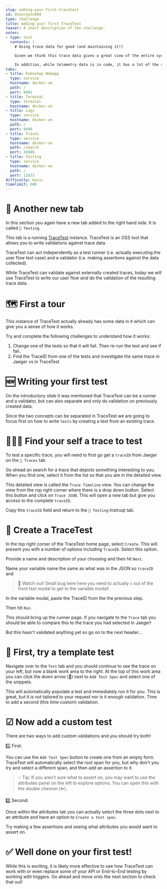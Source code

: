 ```yaml
---
slug: adding-your-first-tracetest
id: 01onreatn99d
type: challenge
title: Adding your first TraceTest
teaser: A short description of the challenge.
notes:
- type: text
  contents: |
    # Using trace data for good (and maintaining it!)

    Given we think this trace data gives a great view of the entire system, it seems reasonable to want to use this to also _validate_ the entire system!

    In addition, while telemetry data is in code, it has a lot of the same properties as comments. In that it may be close to the code, but the chance to drift or "rot" is high. Using the data as a part of high value test suites can help maintain the quality and freshness of the telemetry data.
tabs:
- title: Pokeshop Webapp
  type: service
  hostname: docker-vm
  path: /
  port: 8081
- title: Terminal
  type: terminal
  hostname: docker-vm
- title: Logs
  type: service
  hostname: docker-vm
  path: /
  port: 9999
- title: Traces
  type: service
  hostname: docker-vm
  path: /search
  port: 16686
- title: Testing
  type: service
  hostname: docker-vm
  path: /
  port: 11633
difficulty: basic
timelimit: 600
---
```



👀 Another new tab
==================

In this section you again have a new tab added to the right hand side. It is called `🔗 Testing`.

This tab is a running [TraceTest](https://tracetest.io/) instance. TraceTest is an OSS tool that allows you to write validations against trace data.

TraceTest can act independently as a test runner (i.e. actually executing the user flow test case) and a validator (i.e. making assertions against the data collected). 

While TraceTest can validate against externally created traces, today we will use TraceTest to write our user flow _and_ do the validation of the resulting trace data.

🗺 First a tour
===============

This instance of TraceTest actually already has some data in it which can give you a sense of how it works.

Try and complete the following challenges to understand how it works:
1. Change one of the tests so that it will fail. Then re-run the test and see if fail.
1. Find the TraceID from one of the tests and investigate the same trace in Jaeger vs in TraceTest

🆕 Writing your first test
===========================

On the introductory slide it was mentioned that TraceTest can be a runner and a validator, but can also separate and only do validation on previously created data. 

Since the two concepts can be separated in TraceTest we are going to focus first on how to write `tests` by creating a test from an existing trace.

🕵🏽‍♂️ Find your self a trace to test
=================================

To test a specific trace, you will need to first go get a `traceID` from Jaeger on the `🔗 Traces` tab.

Go ahead an search for a trace that depicts something interesting to you. When you find one, select it from the list so that you are in the detailed view.

This detailed view is called the `Trace Timeline` view. You can change the view from the rop right corner where there is a drop down button. Select this button and click on `Trace JSON`. This will open a new tab but give you access to the complete `traceID`.

Copy this `traceID` field and return to the `🔗 Testing` Instruqt tab.

🧪 Create a TraceTest
=====================

In the top right corner of the TraceTest home page, select `Create`. This will present you with a number of options including `TraceID`. Select this option.

Provide a name and description of your choosing and then hit `Next`.

Name your variable name the same as what was in the JSON so `traceID` and 

> 🐛 Watch out! Small bug here here you need to actually `x` out of the front test modal to get to the variable modal!

In the variable modal, paste the TraceID from the the previous step.

Then hit `Run`.

This should bring up the runner page. If you navigate to the `Trace` tab you should be able to compare this to the trace you had selected in Jaeger!

But this hasn't validated anything yet so go on to the next header...


🦾 First, try a template test
=============================

Navigate over to the `Test` tab and you should continue to see the trace on your left, but now a blank work area to the right. At the top of this work area you can click the down arrow (🔽) next to `Add Test Spec` and select one of the snippets.

This will automatically populate a test and immediately run it for you. This is great, but it is not tailored to your request nor is it enough validation. Time to add a second (this time custom) validation.

☑ Now add a custom test
======================

There are two ways to add custom validations and you should try both!

1️⃣ First:

You can use the `Add Test Spec` button to create one from an empty form. TraceTest will automatically select the root span for you, but why don't you try and select a different span, and then add an assertion to it.

> 💡 Tip: If you aren't sure what to assert on, you may want to use the attributes panel on the left to explore options. You can open this with the double chevron (⏩).

2️⃣ Second:

Once within the attributes tab you can actually select the three dots next to an attribute and have an option to `Create a test spec`.

Try making a few assertions and seeing what attributes you would want to assert on.

✅ Well done on your first test!
================================

While this is exciting, it is likely more effective to see how TraceTest can work with or even replace some of your API or End-to-End testing by working with triggers. Go ahead and move onto the next section to check that out!
